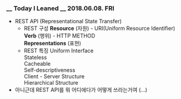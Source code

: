 ### __ Today I Leaned __ 2018.06.08. FRI

- REST API (Representational State Transfer)
  - REST 구성
    **Resource** (자원) - URI(Uniform Resource Identifier)  
    **Verb** (행위) - HTTP METHOD  
    **Representations** (표현)
  - REST 특징
    Uniform Interface  
    Stateless  
    Cacheable  
    Self-descriptiveness  
    Client - Server Structure  
    Hierarchical Structure  
- 아니근데 REST API를 뭐 어디에다가 어떻게 쓰라는거여 (...)